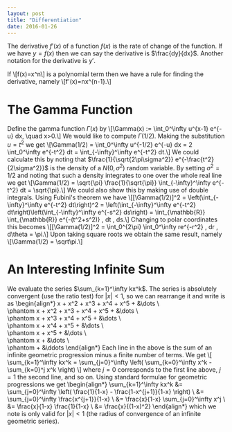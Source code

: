 ```yaml
---
layout: post
title: "Differentiation"
date: 2016-01-26
---
```


The derivative $f'(x)$ of a function $f(x)$ is the rate of change of the
function. If we have $y=f(x)$ then we can say the derivative is
$\frac{dy}{dx}$. Another notation for the derivative is $y'$.

If \\[f(x)=x^n\\]
is a polynomial term then we have a rule for finding the derivative, namely
\\[f'(x)=nx^{n-1}.\\]

# The Gamma Function

Define the gamma function $\Gamma(x)$ by
\\[\Gamma(x) := \int_0^\infty u^{x-1} e^{-u} dx, \quad x>0.\\]
We would like to compute $\Gamma(1/2).$ Making the substitution
$u=t^2$ we get
\\[\Gamma(1/2) = \int_0^\infty u^{-1/2} e^{-u} dx
= 2 \int_0^\infty e^{-t^2} dt
= \int_{-\infty}^\infty e^{-t^2} dt.\\]
We could calculate this by noting that
$\frac{1}{\sqrt{2\pi\sigma^2}} e^{-\frac{t^2}{2\sigma^2}}$
is the density of a $N(0,\sigma^2)$ random variable. By setting
$\sigma^2 = 1/2$ and noting that such a density integrates to one over the whole
real line we get
\\[\Gamma(1/2)
= \sqrt{\pi} \frac{1}{\sqrt{\pi}} \int_{-\infty}^\infty e^{-t^2} dt
= \sqrt{\pi}.\\]
We could also show this by making use of double integrals.
Using Fubini's theorem we have
\\[[\Gamma(1/2)]^2 = \left(\int_{-\infty}^\infty e^{-t^2} dt\right)^2
= \left(\int_{-\infty}^\infty e^{-t^2} dt\right)\left(\int_{-\infty}^\infty e^{-s^2} ds\right)
= \int_{\mathbb{R}} \int_{\mathbb{R}} e^{-(t^2+s^2)} \, dt \, ds.\\]
Changing to polar coordinates this becomes
\\[[\Gamma(1/2)]^2 = \int_0^{2\pi} \int_0^\infty re^{-r^2} \, dr \, d\theta = \pi.\\]
Upon taking square roots we obtain the same result, namely
\\[\Gamma(1/2) = \sqrt\pi.\\]

# An Interesting Infinite Sum

We evaluate the series $\sum_{k=1}^\infty kx^k$. The series
is absolutely convergent (use the ratio test) for $|x| < 1$, so we
can rearrange it and write is as
\begin{align\*}
x          + x^2 + x^3 + x^4 + x^5 + &\dots  \\\
\phantom x + x^2 + x^3 + x^4 + x^5 + &\dots  \\\
      \phantom x + x^3 + x^4 + x^5 + &\dots  \\\
            \phantom x + x^4 + x^5 + &\dots  \\\
                  \phantom x + x^5 + &\dots  \\\
                       \phantom x + &\dots   \\\
            \phantom + &\ddots
\end{align\*}
Each line in the above is the sum of an infinite geometric
progression minus a finite number of terms. We get
\\[
\sum_{k=1}^\infty kx^k =
\sum_{j=0}^\infty
\left( \sum_{k=0}^\infty x^k - \sum_{k=0}^j x^k \right)
\\]
where $j=0$ corresponds to the first line above,
$j=1$ the second line, and so on. Using standard formulae
for geometric progressions we get
\begin{align\*}
\sum_{k=1}^\infty kx^k
&= \sum_{j=0}^\infty
\left( \frac{1}{1-x} - \frac{1-x^{j+1}}{1-x} \right) \\
&= \sum_{j=0}^\infty
\frac{x^{j+1}}{1-x} \\
&= \frac{x}{1-x} \sum_{j=0}^\infty x^j \\
&= \frac{x}{1-x} \frac{1}{1-x} \\
&= \frac{x}{(1-x)^2}
\end{align\*}
which we note is only valid for $|x| < 1$
(the radius of convergence of an infinite geometric series).


<script type="text/x-mathjax-config">
    MathJax.Hub.Config({
        tex2jax: {
            inlineMath: [['$','$'], ['\\(','\\)']],
        }
    });
</script>
<script type="text/javascript" src="http://cdn.mathjax.org/mathjax/latest/MathJax.js?config=TeX-AMS-MML_HTMLorMML"></script>
<!-- <script type="text/javascript" src="http://cdn.mathjax.org/mathjax/latest/MathJax.js?config=TeX-AMS_HTML"></script> -->
